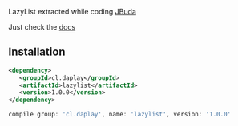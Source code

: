 LazyList extracted while coding [JBuda](http://github.com/daplay/jbuda)

Just check the [docs](docs.daplay.cl/lazylist/cl/daplay/lazylist/LazyList.html)

## Installation

```xml
<dependency>
   <groupId>cl.daplay</groupId>
   <artifactId>lazylist</artifactId>
   <version>1.0.0</version>
</dependency>
```

```groovy
compile group: 'cl.daplay', name: 'lazylist', version: '1.0.0'
```
